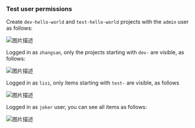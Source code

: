 ### Test user permissions

Create `dev-hello-world` and `test-hello-world` projects with the `admin` user as follows:

![图片描述](https://doc.shiyanlou.com/courses/10022/2123746/6903269b952bd38280ce63ec588794b8-0/wm)

Logged in as `zhangsan`, only the projects starting with `dev-` are visible, as follows:

![图片描述](https://doc.shiyanlou.com/courses/10022/2123746/c45c790411f52bc2e7bb958147e81136-0/wm)

Logged in as `lisi`, only items starting with `test-` are visible, as follows

![图片描述](https://doc.shiyanlou.com/courses/10022/2123746/4182d3d39d9aedb73f5d070a3804592e-0/wm)

Logged in as `joker` user, you can see all items as follows:

![图片描述](https://doc.shiyanlou.com/courses/10022/2123746/9814289521efd0c5e9cf19da5dba6f5d-0/wm)
